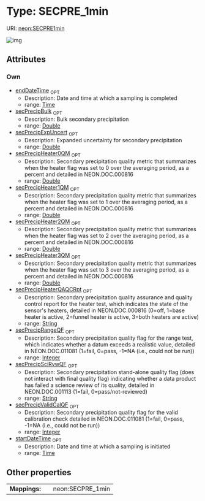 
# Type: SECPRE_1min




URI: [neon:SECPRE1min](https://data.neonscience.org/SECPRE1min)


![img](http://yuml.me/diagram/nofunky;dir:TB/class/[SECPRE1min&#124;secPrecipBulk:double%20%3F;secPrecipExpUncert:double%20%3F;secPrecipHeaterQAQCRpt:string%20%3F;secPrecipHeater0QM:double%20%3F;secPrecipHeater1QM:double%20%3F;secPrecipHeater2QM:double%20%3F;secPrecipHeater3QM:double%20%3F;secPrecipRangeQF:integer%20%3F;startDateTime:time%20%3F;endDateTime:time%20%3F;secPrecipSciRvwQF:string%20%3F;secPrecipValidCalQF:integer%20%3F])

## Attributes


### Own

 * [endDateTime](endDateTime.md)  <sub>OPT</sub>
    * Description: Date and time at which a sampling is completed
    * range: [Time](types/Time.md)
 * [secPrecipBulk](secPrecipBulk.md)  <sub>OPT</sub>
    * Description: Bulk secondary precipitation
    * range: [Double](types/Double.md)
 * [secPrecipExpUncert](secPrecipExpUncert.md)  <sub>OPT</sub>
    * Description: Expanded uncertainty for secondary precipitation
    * range: [Double](types/Double.md)
 * [secPrecipHeater0QM](secPrecipHeater0QM.md)  <sub>OPT</sub>
    * Description: Secondary precipitation quality metric that summarizes when the heater flag was set to 0 over the averaging period, as a percent and detailed in NEON.DOC.000816
    * range: [Double](types/Double.md)
 * [secPrecipHeater1QM](secPrecipHeater1QM.md)  <sub>OPT</sub>
    * Description: Secondary precipitation quality metric that summarizes when the heater flag was set to 1 over the averaging period, as a percent and detailed in NEON.DOC.000816
    * range: [Double](types/Double.md)
 * [secPrecipHeater2QM](secPrecipHeater2QM.md)  <sub>OPT</sub>
    * Description: Secondary precipitation quality metric that summarizes when the heater flag was set to 2 over the averaging period, as a percent and detailed in NEON.DOC.000816
    * range: [Double](types/Double.md)
 * [secPrecipHeater3QM](secPrecipHeater3QM.md)  <sub>OPT</sub>
    * Description: Secondary precipitation quality metric that summarizes when the heater flag was set to 3 over the averaging period, as a percent and detailed in NEON.DOC.000816
    * range: [Double](types/Double.md)
 * [secPrecipHeaterQAQCRpt](secPrecipHeaterQAQCRpt.md)  <sub>OPT</sub>
    * Description: Secondary precipitation quality assurance and quality control report for the heater test, which indicates the state of the sensor's heaters, detailed in NEON.DOC.000816 (0=off, 1=base heater is active, 2=funnel heater is active, 3=both heaters are active)
    * range: [String](types/String.md)
 * [secPrecipRangeQF](secPrecipRangeQF.md)  <sub>OPT</sub>
    * Description: Secondary precipitation quality flag for the range test, which indicates whether a datum exceeds a realistic value, detailed in NEON.DOC.011081 (1=fail, 0=pass, -1=NA (i.e., could not be run))
    * range: [Integer](types/Integer.md)
 * [secPrecipSciRvwQF](secPrecipSciRvwQF.md)  <sub>OPT</sub>
    * Description: Secondary precipitation stand-alone quality flag (does not interact with final quality flag) indicating whether a data product has failed a science review of its quality, detailed in NEON.DOC.001113 (1=fail, 0=pass/not-reviewed)
    * range: [String](types/String.md)
 * [secPrecipValidCalQF](secPrecipValidCalQF.md)  <sub>OPT</sub>
    * Description: Secondary precipitation quality flag for the valid calibration check detailed in NEON.DOC.011081 (1=fail, 0=pass, -1=NA (i.e., could not be run))
    * range: [Integer](types/Integer.md)
 * [startDateTime](startDateTime.md)  <sub>OPT</sub>
    * Description: Date and time at which a sampling is initiated
    * range: [Time](types/Time.md)

## Other properties

|  |  |  |
| --- | --- | --- |
| **Mappings:** | | neon:SECPRE_1min |

